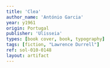 ```yaml
---
title: 'Clea'
author_name: 'António Garcia'
year: y1961
origin: Portugal
publisher: 'Ulisseia'
types: [book cover, book, typography]
tags: [fiction, "Lawrence Durrell"]
ref: sol-010-0148
layout: artifact
---
```

